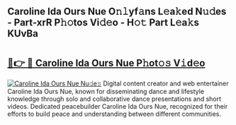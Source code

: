 ## Caroline Ida Ours Nue O𝚗𝚕yf𝚊ns L𝚎a𝚔ed N𝚞𝚍es - Part-xrR P𝚑𝚘tos Vi𝚍𝚎o - H𝚘𝚝 Part L𝚎a𝚔s KUvBa

# <h2><a href="http://kf6jwlw.oniu.top/?m=Caroline+Ida+Ours+Nue">🔗👉 🔴 Caroline Ida Ours Nue P𝚑ot𝚘𝚜 V𝚒d𝚎o</a></h2>

[![Caroline Ida Ours Nue Nu𝚍e𝚜](https://i.imgur.com/0qMVB7G.gif)](http://kf6jwlw.oniu.top/?m=Caroline+Ida+Ours+Nue)
Digital content creator and web entertainer Caroline Ida Ours Nue, known for disseminating dance and lifestyle knowledge through solo and collaborative dance presentations and short videos. Dedicated peacebuilder Caroline Ida Ours Nue, recognized for their efforts to build peace and understanding between different communities.  
